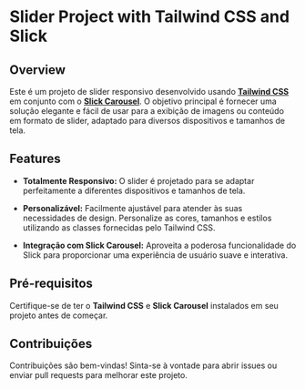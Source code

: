 # Slider Project with Tailwind CSS and Slick

## Overview
Este é um projeto de slider responsivo desenvolvido usando <b>[Tailwind CSS](https://tailwindcss.com/)</b> em conjunto com o <b>[Slick Carousel](https://kenwheeler.github.io/slick/)</b>. O objetivo principal é fornecer uma solução elegante e fácil de usar para a exibição de imagens ou conteúdo em formato de slider, adaptado para diversos dispositivos e tamanhos de tela.

## Features
- <b>Totalmente Responsivo:</b> O slider é projetado para se adaptar perfeitamente a diferentes dispositivos e tamanhos de tela.

- <b>Personalizável:</b> Facilmente ajustável para atender às suas necessidades de design. Personalize as cores, tamanhos e estilos utilizando as classes fornecidas pelo Tailwind CSS.

- <b>Integração com Slick Carousel:</b> Aproveita a poderosa funcionalidade do Slick para proporcionar uma experiência de usuário suave e interativa.

## Pré-requisitos
Certifique-se de ter o <b>Tailwind CSS</b> e <b>Slick Carousel</b> instalados em seu projeto antes de começar.

## Contribuições
Contribuições são bem-vindas! Sinta-se à vontade para abrir issues ou enviar pull requests para melhorar este projeto.